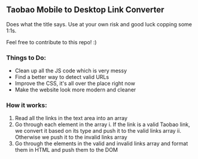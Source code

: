 ## Taobao Mobile to Desktop Link Converter
Does what the title says. Use at your own risk and good luck copping some 1:1s.

Feel free to contribute to this repo! :)

### Things to Do:
* Clean up all the JS code which is very messy
* Find a better way to detect valid URLs
* Improve the CSS, it's all over the place right now
* Make the website look more modern and cleaner

### How it works:
1. Read all the links in the text area into an array
2. Go through each element in the array
  i. If the link is a valid Taobao link, we convert it based on its type and push it to the valid links array
  ii. Otherwise we push it to the invalid links array
3. Go through the elements in the valid and invalid links array and format them in HTML and push them to the DOM

